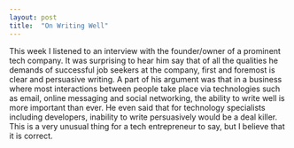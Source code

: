 ```yaml
---
layout: post
title:  "On Writing Well"
---
```

This week I listened to an interview with the founder/owner of a prominent tech company. It was surprising to hear him say that of all the qualities he demands of successful job seekers at the company, first and foremost is clear and persuasive writing.  A part of his argument was that in a business where most interactions between people take place via technologies such as email, online messaging and social networking, the ability to write well is more important than ever.  He even said that for technology specialists including developers, inability to write persuasively would be a deal killer. This is a very unusual thing for a tech entrepreneur to say, but I believe that it is correct.
